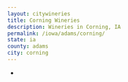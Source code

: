 ```yaml
---
layout: citywineries
title: Corning Wineries
description: Wineries in Corning, IA
permalink: /iowa/adams/corning/
state: ia
county: adams
city: corning
---
```

-
